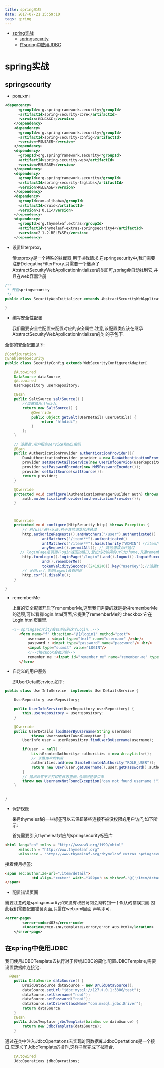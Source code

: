 ```yaml
---
title: spring实战
date: 2017-07-21 15:59:10
tags: spring
---
```


<!-- MDTOC maxdepth:6 firsth1:1 numbering:0 flatten:0 bullets:1 updateOnSave:1 -->

- [spring实战](#spring实战)
   - [springsecurity](#springsecurity)
   - [在spring中使用JDBC](#在spring中使用JDBC)
<!-- /MDTOC -->

# spring实战

## springsecurity

* pom.xml

```xml
<dependency>
      <groupId>org.springframework.security</groupId>
      <artifactId>spring-security-core</artifactId>
      <version>RELEASE</version>
    </dependency>
    <dependency>
      <groupId>org.springframework.security</groupId>
      <artifactId>spring-security-config</artifactId>
      <version>RELEASE</version>
    </dependency>
    <dependency>
      <groupId>org.springframework.security</groupId>
      <artifactId>spring-security-web</artifactId>
      <version>RELEASE</version>
    </dependency>
    <dependency>
      <groupId>org.springframework.security</groupId>
      <artifactId>spring-security-taglibs</artifactId>
      <version>RELEASE</version>
    </dependency>
    <dependency>
      <groupId>com.alibaba</groupId>
      <artifactId>druid</artifactId>
      <version>1.0.11</version>
    </dependency>
    <dependency>
      <groupId>org.thymeleaf.extras</groupId>
      <artifactId>thymeleaf-extras-springsecurity4</artifactId>
      <version>2.1.2.RELEASE</version>
    </dependency>
```

* 设置filterproxy

  filterproxy是一个特殊的拦截器,用于拦截请求.在springsecurity中,我们需要注册DelegatingFilterProxy.只需要一个继承了
AbstractSecurityWebApplicationInitializer的类即可,spring会自动找到它,并且在web容器注册

```java
/**
 * 开启springsecurity
 */
public class SecurityWebInitializer extends AbstractSecurityWebApplicationInitializer{

}
```

* 编写安全性配置

  我们需要安全性配置来配置对应的安全属性.注意,该配置类应该在继承AbstractSecurityWebApplicationInitializer的类
 的子包下.

 全部的安全配置见下:
```java
@Configuration
@EnableWebSecurity
public class SecurityConfig extends WebSecurityConfigurerAdapter{

    @Autowired
    DataSource dataSource;
    @Autowired
    UserRepository userRepository;

    @Bean
    public SaltSource saltSource() {
        //设置盐为hlhdidi
        return new SaltSource() {
            @Override
            public Object getSalt(UserDetails userDetails) {
                return "hlhdidi";
            }
        };
    }

    // 设置盐,用户服务service和md5编码
    @Bean
    public AuthenticationProvider authenticationProvider(){
        DaoAuthenticationProvider provider = new DaoAuthenticationProvider();
        provider.setUserDetailsService(new UserInfoService(userRepository));
        provider.setPasswordEncoder(new Md5PasswordEncoder());
        provider.setSaltSource(saltSource());
        return provider;
    }

    @Override
    protected void configure(AuthenticationManagerBuilder auth) throws Exception {
        auth.authenticationProvider(authenticationProvider());
    }



    @Override
    protected void configure(HttpSecurity http) throws Exception {
        // 对/user进行认证,对于其他请求允许通过
        http.authorizeRequests().antMatchers("/user").authenticated()
                .antMatchers("/item/**").authenticated()
                .antMatchers("/item/**").hasAuthority("ADMIN") //item/**的请求需要权限验证.
                .anyRequest().permitAll(); // 其他请求允许通过
       // loginPage是调用/login返回的接口,登出成功访问的url为/home,开通rememberMe.
        http.formLogin().loginPage("/login").and().logout().logoutSuccessUrl("/home")
                .and().rememberMe()
                .tokenValiditySeconds((2419200)).key("userKey");//设置token时间和私钥名称.
        // 关闭csrf,否则logout会有问题
        http.csrf().disable();
    }

}
```

* rememberMe

  上面的安全配置开启了rememberMe,这里我们需要的就是提供rememberMe的选项,可以看看login.html页面,它提供了rememberMe的
  checkbox,它在Login.html页面里.

  ```html
  <!--springsecurity会自动识别这个Login..-->
     <form name="f" th:action="@{/login}" method="post">
         username : <input type="text" name="username" /><br/>
         password : <input type="password" name="password"/> <br/>
         <input type="submit" value="LOGIN"/>
         <!--checkbox会被识别-->
         remember me :<input id="remember_me" name="remember-me" type="checkbox"/>
     </form>
  ```

* 自定义的用户服务

    即UserDetailService.如下:

```java
public class UserInfoService  implements UserDetailsService {

    UserRepository userRepository;

    public UserInfoService(UserRepository userRepository) {
        this.userRepository = userRepository;
    }

    @Override
    public UserDetails loadUserByUsername(String username)
            throws UsernameNotFoundException {
        UserInfo user = userRepository.findUserByUsername(username);

        if(user != null) {
            List<GrantedAuthority> authorities = new ArrayList<>();
            // 设置用户的权限.
            authorities.add(new SimpleGrantedAuthority("ROLE_USER"));
            return new User(user.getUsername(),user.getPassword(),authorities);
        }
        // 抛出异常不会打印在日志里面,会调回登录页面
        throw new UsernameNotFoundException("can not found username !");
    }


}
```

* 保护视图

  采用thymeleaf的一些标签可以去保证某些连接不被没权限的用户访问,如下所示:

  首先需要引入thymeleaf对应的springsecurity标签库

```html
<html lang="en" xmlns = "http://www.w3.org/1999/xhtml"
      xmlns:th = "http://www.thymeleaf.org"
      xmlns:sec = "http://www.thymeleaf.org/thymeleaf-extras-springsecurity4">
```
  接着使用标签:
```html
<span sec:authorize-url="/item/detail">
            <td align="center" width="150px"><a th:href="@{'/item/detail/' + ${i.id}}">详情</a></td>
</span>
```

* 配置错误页面

需要注意的是springsecurity如果没有权限访问会跳转到一个默认的错误页面.因此我们需要配置错误页面,只需在web.xml里面
声明即可.

```xml
<error-page>
		<error-code>403</error-code>
		<location>/WEB-INF/templates/error/error_403.html</location>
	</error-page>
```

## 在spring中使用JDBC

我们使用JDBCTemplate去执行对于传统JDBC的简化.配置JDBCTemplate,需要设置数据库连接池.
```java
  @Bean
    public DataSource dataSource() {
        DruidDataSource dataSource = new DruidDataSource();
        dataSource.setUrl("jdbc:mysql://127.0.0.1:3306/test");
        dataSource.setUsername("root");
        dataSource.setPassword("root");
        dataSource.setDriverClassName("com.mysql.jdbc.Driver");
        return dataSource;
    }
    @Bean
    public JdbcTemplate jdbcTemplate(DataSource dataSource) {
        return new JdbcTemplate(dataSource);
    }
```

通过在类中注入JdbcOpertations去实现访问数据库.JdbcOpertations是一个接口,它定义了JdbcTemplate的操作,这样子就完成了松耦合.
```java
    @Autowired
    JdbcOperations jdbcOperations;
```
